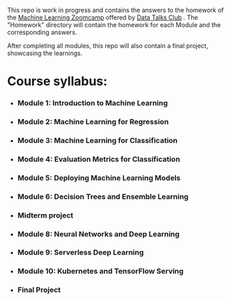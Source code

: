 This repo is work in progress and contains the answers to the homework of the [Machine Learning Zoomcamp](https://github.com/DataTalksClub/machine-learning-zoomcamp)
offered by 
[Data Talks Club](https://datatalks.club/)
. The "Homework" directory will contain the homework for each Module and the corresponding answers. 


After completing all modules, this repo will also contain a final project, showcasing the learnings.

# Course syllabus:

* ### Module 1: Introduction to Machine Learning

* ### Module 2: Machine Learning for Regression

* ### Module 3: Machine Learning for Classification

* ### Module 4: Evaluation Metrics for Classification

* ### Module 5: Deploying Machine Learning Models

* ### Module 6: Decision Trees and Ensemble Learning

* ### Midterm project

* ### Module 8: Neural Networks and Deep Learning

* ### Module 9: Serverless Deep Learning

* ### Module 10: Kubernetes and TensorFlow Serving

* ### Final Project 
